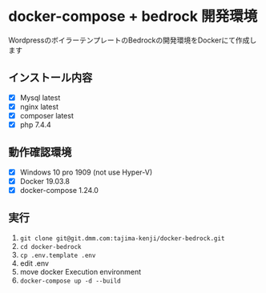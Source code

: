 # docker-compose + bedrock 開発環境 

WordpressのボイラーテンプレートのBedrockの開発環境をDockerにて作成します

## インストール内容 
- [x] Mysql latest
- [x] nginx latest
- [x] composer latest
- [x] php 7.4.4

## 動作確認環境
- [x] Windows 10 pro 1909 (not use Hyper-V)
- [x] Docker 19.03.8
- [x] docker-compose 1.24.0

## 実行
1. `git clone git@git.dmm.com:tajima-kenji/docker-bedrock.git`
2. `cd docker-bedrock`
3. `cp .env.template .env`
4. edit .env
5. move docker Execution environment
6. `docker-compose up -d --build`